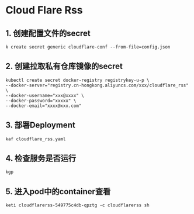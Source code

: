 # Cloud Flare Rss

## 1. 创建配置文件的secret
```
k create secret generic cloudflare-conf --from-file=config.json
```

## 2. 创建拉取私有仓库镜像的secret
```
kubectl create secret docker-registry registrykey-u-p \
--docker-server="registry.cn-hongkong.aliyuncs.com/xxx/cloudflare_rss" \
--docker-username="xxx@xxxx" \
--docker-password="xxxxx" \
--docker-email="xxxx@xxx.com"
```

## 3. 部署Deployment
```
kaf cloudflare_rss.yaml
```

## 4. 检查服务是否运行
```
kgp
```

## 5. 进入pod中的container查看
```
keti cloudflarerss-549775c4db-qpztg -c cloudflarerss sh
```
